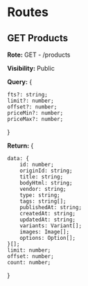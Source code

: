 # Routes

## GET Products

**Rote:** GET - /products

**Visibility:** Public

**Query:** { 
    
    fts?: string;
    limit?: number;
    offset?: number;
    priceMin?: number;
    priceMax?: number;
    
}

**Return:** { 
    
    data: {
        id: number;
        originId: string;
        title: string;
        bodyHtml: string;
        vendor: string;
        type: string;
        tags: string[];
        publishedAt: string;
        createdAt: string;
        updatedAt: string;
        variants: Variant[];
        images: Image[];
        options: Option[];
    }[];
    limit: number;
    offset: number;
    count: number;
    
}

